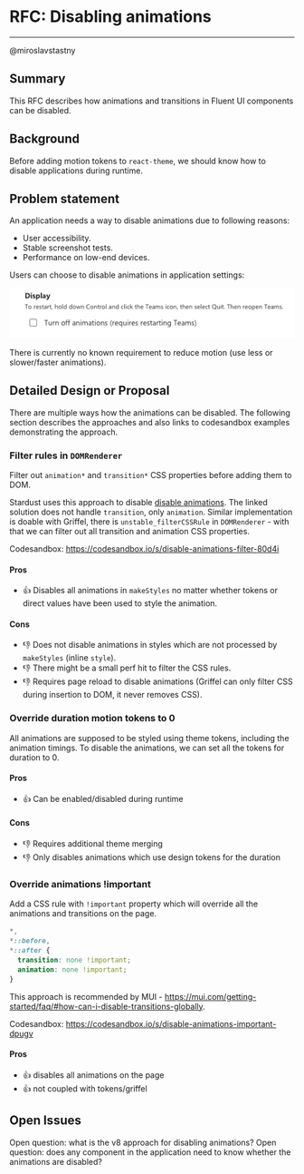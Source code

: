# RFC: Disabling animations

<!--
An RFC can be anything. A question, a suggestion, a plan. The purpose of this template is to give some structure to help folks write successful RFCs. However, don't feel constrained by this template; use your best judgement.

Tips for writing a successful RFC:

- Simple plain words that make your point, fancy words obfuscate
- Try to stay concise, but don't gloss over important details
- Try to write a neutral problem statement, not one that motivates your desired solution
- Remember, "Writing is thinking". It's natural to realize new ideas while writing your proposal
-->

---

@miroslavstastny

## Summary

This RFC describes how animations and transitions in Fluent UI components can be disabled.

## Background

Before adding motion tokens to `react-theme`, we should know how to disable applications during runtime.

## Problem statement

An application needs a way to disable animations due to following reasons:

- User accessibility.
- Stable screenshot tests.
- Performance on low-end devices.

Users can choose to disable animations in application settings:

![Disable animations setting dialog](assets/teams_disable_animations.png)

There is currently no known requirement to reduce motion (use less or slower/faster animations).

## Detailed Design or Proposal

There are multiple ways how the animations can be disabled. The following section describes the approaches and also links to codesandbox examples demonstrating the approach.

### Filter rules in `DOMRenderer`

Filter out `animation*` and `transition*` CSS properties before adding them to DOM.

Stardust uses this approach to disable [disable animations](https://github.com/microsoft/fluentui/blob/3360b45ec159250b1346c91afad7dce138e6bc20/packages/fluentui/react-northstar-emotion-renderer/src/disableAnimations.ts). The linked solution does not handle `transition`, only `animation`.
Similar implementation is doable with Griffel, there is `unstable_filterCSSRule` in `DOMRenderer` - with that we can filter out all transition and animation CSS properties.

Codesandbox: https://codesandbox.io/s/disable-animations-filter-80d4i

#### Pros

- 👍 Disables all animations in `makeStyles` no matter whether tokens or direct values have been used to style the animation.

#### Cons

- 👎 Does not disable animations in styles which are not processed by `makeStyles` (inline `style`).
- 👎 There might be a small perf hit to filter the CSS rules.
- 👎 Requires page reload to disable animations (Griffel can only filter CSS during insertion to DOM, it never removes CSS).

### Override duration motion tokens to 0

All animations are supposed to be styled using theme tokens, including the animation timings.
To disable the animations, we can set all the tokens for duration to 0.

#### Pros

- 👍 Can be enabled/disabled during runtime

#### Cons

- 👎 Requires additional theme merging
- 👎 Only disables animations which use design tokens for the duration

### Override animations !important

Add a CSS rule with `!important` property which will override all the animations and transitions on the page.

```css
*,
*::before,
*::after {
  transition: none !important;
  animation: none !important;
}
```

This approach is recommended by MUI - https://mui.com/getting-started/faq/#how-can-i-disable-transitions-globally.

Codesandbox: https://codesandbox.io/s/disable-animations-important-dpugv

#### Pros

- 👍 disables all animations on the page
- 👍 not coupled with tokens/griffel

## Open Issues

Open question: what is the v8 approach for disabling animations?
Open question: does any component in the application need to know whether the animations are disabled?
